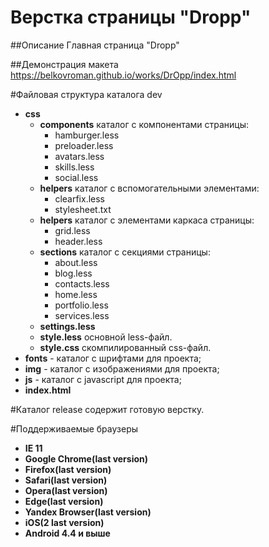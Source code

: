 # Верстка страницы "Dropp"

##Описание
Главная страница "Dropp"

##Демонстрация макета
https://belkovroman.github.io/works/DrOpp/index.html

#Файловая структура каталога dev
* **css**
	- **components** каталог с компонентами страницы:
		+ hamburger.less
		+ preloader.less
		+ avatars.less
		+ skills.less
		+ social.less
	- **helpers** каталог c вспомогательными элементами:
		+ clearfix.less
		+ stylesheet.txt
	- **helpers** каталог c элементами каркаса страницы:
		+ grid.less
		+ header.less
	- **sections** каталог с секциями страницы:
		+ about.less
		+ blog.less
		+ contacts.less
		+ home.less
		+ portfolio.less
		+ services.less
	- **settings.less**
	- **style.less** основной less-файл.
	- **style.css** скомпилированный css-файл.
* **fonts** - каталог с шрифтами для проекта;
* **img** - каталог с изображениями для проекта;
* **js** - каталог с javascript для проекта;
* **index.html**

#Каталог release содержит готовую верстку.

#Поддерживаемые браузеры
- **IE 11**
- **Google Chrome(last version)**
- **Firefox(last version)**
- **Safari(last version)**
- **Opera(last version)**
- **Edge(last version)**
- **Yandex Browser(last version)**
- **iOS(2 last version)**
- **Android 4.4 и выше**
